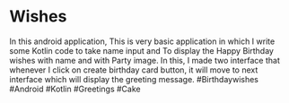 # Wishes
In this android application, This is very basic application in which I write some Kotlin code to take name input and To display the Happy Birthday wishes with name and with Party image. In this, I made two interface that whenever I click on create birthday card button, it will move to next interface which will display the greeting message.
#Birthdaywishes #Android #Kotlin #Greetings #Cake
